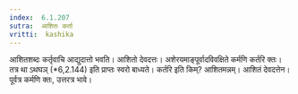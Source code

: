 ```yaml
---
index:  6.1.207
sutra:  आशितः कर्ता
vritti:  kashika 
---
```


आशितशब्दः कर्तृवाचि आद्युदात्तो भवति। आशितो देवदत्तः। अशेरयमाङ्पूर्वादविवक्षिते कर्मणि कर्तरि क्तः। तत्र था ऽथघञ् (*6,2.144) इति प्राप्तः स्वरो बाध्यते। कर्तरि इति किम्? आशितमन्नम्। आशितं देवदत्तेन। पूर्वत्र कर्मणि क्तः, उत्तरत्र भावे।

